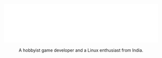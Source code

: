 
<!-- <div style="margin:auto; width:50%; padding:10px;"> -->
<center>
<img src="https://github.com/Zanark/Zanark/blob/master/assets/BrickWall.png">
</center>

<p align="center">
	A hobbyist game developer and a Linux enthusiast from India.
</p>
